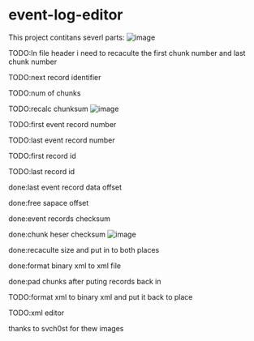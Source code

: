 # event-log-editor
This project contitans severl parts:
![image](https://user-images.githubusercontent.com/48227040/149730000-bc3b1ef7-9332-4716-81da-0ac5f0f0f6b9.png)

TODO:In file header i need to recaculte the first chunk number and last chunk number

TODO:next record identifier

TODO:num of chunks

TODO:recalc chunksum
![image](https://user-images.githubusercontent.com/48227040/149730085-24a9ea43-a16a-4faa-9935-752ea79dcc12.png)

TODO:first event record number

TODO:last event record number

TODO:first record id

TODO:last record id

done:last event record data offset

done:free sapace offset

done:event records checksum

done:chunk heser checksum
![image](https://user-images.githubusercontent.com/48227040/149730112-3a41697a-ee86-420c-bf5d-5b51a86c2892.png)

done:recaculte size and put in to both places

done:format binary xml to xml file

done:pad chunks after puting records back in 

TODO:format xml to binary xml and put it back to place
 
TODO:xml editor

thanks to svch0st for thew images 
